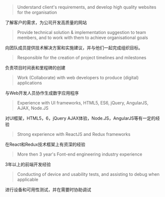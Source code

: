 > Understand client's requirements, and develop high quality websites for the organisation

了解客户的需求，为公司开发高质量的网站

> Provide technical solution & implementation suggestion to team members, and to work with them to achieve organisational goals

向团队成员提供技术解决方案和实施建议，并与他们一起完成组织目标。

> Responsible for the creation of project timelines and milestones

负责项目时间表和里程碑的创建

> Work (Collaborate) with web developers to produce (digital) applications

与Web开发人员协作生成数字应用程序

> Experience with UI frameworks, HTML5, ES6, jQuery, AngularJS, AJAX, Node.JS

对UI框架，HTML5，6，jQuery AJAX体验，Node.JS，AngularJS等有一定的经验

> Strong experience with ReactJS and Redux frameworks

在React和Redux技术框架上有资深的经验

> More then 3 year's Font-end engineering industry experience

3年以上的前端开发经验

> Conducting of device and usability tests, and assisting to debug when applicable

进行设备和可用性测试，并在需要时协助调试
